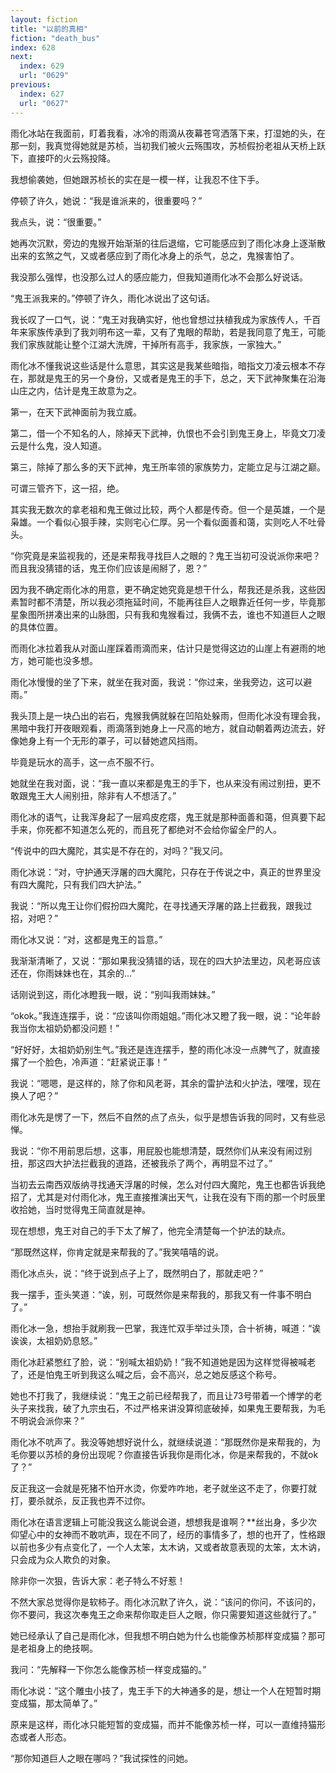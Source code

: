 ```yaml
---
layout: fiction
title: "以前的真相"
fiction: "death_bus"
index: 628
next:
  index: 629
  url: "0629"
previous:
  index: 627
  url: "0627"
---
```

雨化冰站在我面前，盯着我看，冰冷的雨滴从夜幕苍穹洒落下来，打湿她的头，在那一刻，我真觉得她就是苏桢，当初我们被火云殇围攻，苏桢假扮老祖从天桥上跃下，直接吓的火云殇投降。

我想偷袭她，但她跟苏桢长的实在是一模一样，让我忍不住下手。

停顿了许久，她说：“我是谁派来的，很重要吗？”

我点头，说：“很重要。”

她再次沉默，旁边的鬼猴开始渐渐的往后退缩，它可能感应到了雨化冰身上逐渐散出来的玄煞之气，又或者感应到了雨化冰身上的杀气，总之，鬼猴害怕了。

我没那么强悍，也没那么过人的感应能力，但我知道雨化冰不会那么好说话。

“鬼王派我来的。”停顿了许久，雨化冰说出了这句话。

我长叹了一口气，说：“鬼王对我确实好，他也曾想过扶植我成为家族传人，千百年来家族传承到了我刘明布这一辈，又有了鬼眼的帮助，若是我同意了鬼王，可能我们家族就能让整个江湖大洗牌，干掉所有高手，我家族，一家独大。”

雨化冰不懂我说这些话是什么意思，其实这是我某些暗指，暗指文刀凌云根本不存在，那就是鬼王的另一个身份，又或者是鬼王的手下，总之，天下武神聚集在沿海山庄之内，估计是鬼王故意为之。

第一，在天下武神面前为我立威。

第二，借一个不知名的人，除掉天下武神，仇恨也不会引到鬼王身上，毕竟文刀凌云是什么鬼，没人知道。

第三，除掉了那么多的天下武神，鬼王所率领的家族势力，定能立足与江湖之巅。

可谓三管齐下，这一招，绝。

其实我无数次的拿老祖和鬼王做过比较，两个人都是传奇。但一个是英雄，一个是枭雄。一个看似心狠手辣，实则宅心仁厚。另一个看似面善和蔼，实则吃人不吐骨头。

“你究竟是来监视我的，还是来帮我寻找巨人之眼的？鬼王当初可没说派你来吧？而且我没猜错的话，鬼王你们应该是闹掰了，恩？”

因为我不确定雨化冰的用意，更不确定她究竟是想干什么，帮我还是杀我，这些因素暂时都不清楚，所以我必须拖延时间，不能再往巨人之眼靠近任何一步，毕竟那星象图所拼凑出来的山脉图，只有我和鬼猴看过，我俩不去，谁也不知道巨人之眼的具体位置。

而雨化冰拉着我从对面山崖踩着雨滴而来，估计只是觉得这边的山崖上有避雨的地方，她可能也没多想。

雨化冰慢慢的坐了下来，就坐在我对面，我说：“你过来，坐我旁边，这可以避雨。”

我头顶上是一块凸出的岩石，鬼猴我俩就躲在凹陷处躲雨，但雨化冰没有理会我，黑暗中我打开夜眼观看，雨滴落到她身上一尺高的地方，就自动朝着两边流去，好像她身上有一个无形的罩子，可以替她遮风挡雨。

毕竟是玩水的高手，这一点不服不行。

她就坐在我对面，说：“我一直以来都是鬼王的手下，也从来没有闹过别扭，更不敢跟鬼王大人闹别扭，除非有人不想活了。”

雨化冰的语气，让我浑身起了一层鸡皮疙瘩，鬼王就是那种面善和蔼，但真要下起手来，你死都不知道怎么死的，而且死了都绝对不会给你留全尸的人。

“传说中的四大魔陀，其实是不存在的，对吗？”我又问。

雨化冰说：“对，守护通天浮屠的四大魔陀，只存在于传说之中，真正的世界里没有四大魔陀，只有我们四大护法。”

我说：“所以鬼王让你们假扮四大魔陀，在寻找通天浮屠的路上拦截我，跟我过招，对吧？”

雨化冰又说：“对，这都是鬼王的旨意。”

我渐渐清晰了，又说：“那如果我没猜错的话，现在的四大护法里边，风老哥应该还在，你雨妹妹也在，其余的...”

话刚说到这，雨化冰瞪我一眼，说：“别叫我雨妹妹。”

“okok。”我连连摆手，说：“应该叫你雨姐姐。”雨化冰又瞪了我一眼，说：“论年龄我当你太祖奶奶都没问题！”

“好好好，太祖奶奶别生气。”我还是连连摆手，整的雨化冰没一点脾气了，就直接撂了一个脸色，冷声道：“赶紧说正事！”

我说：“嗯嗯，是这样的，除了你和风老哥，其余的雷护法和火护法，嘿嘿，现在换人了吧？”

雨化冰先是愣了一下，然后不自然的点了点头，似乎是想告诉我的同时，又有些忌惮。

我说：“你不用前思后想，这事，用屁股也能想清楚，既然你们从来没有闹过别扭，那这四大护法拦截我的道路，还被我杀了两个，再明显不过了。”

当初去云南西双版纳寻找通天浮屠的时候，怎么对付四大魔陀，鬼王也都告诉我绝招了，尤其是对付雨化冰，鬼王直接推演出天气，让我在没有下雨的那一个时辰里收拾她，当时觉得鬼王简直就是神。

现在想想，鬼王对自己的手下太了解了，他完全清楚每一个护法的缺点。

“那既然这样，你肯定就是来帮我的了。”我笑嘻嘻的说。

雨化冰点头，说：“终于说到点子上了，既然明白了，那就走吧？”

我一摆手，歪头笑道：“诶，别，可既然你是来帮我的，那我又有一件事不明白了。”

雨化冰一急，想抬手就刷我一巴掌，我连忙双手举过头顶，合十祈祷，喊道：“诶诶诶，太祖奶奶息怒。”

雨化冰赶紧憋红了脸，说：“别喊太祖奶奶！”我不知道她是因为这样觉得被喊老了，还是怕鬼王听到我这么喊之后，会不高兴，总之她反感这个称号。

她也不打我了，我继续说：“鬼王之前已经帮我了，而且让73号带着一个博学的老头子来找我，破了九宗虫石，不过严格来讲没算彻底破掉，如果鬼王要帮我，为毛不明说会派你来？”

雨化冰不吭声了。我没等她想好说什么，就继续说道：“那既然你是来帮我的，为毛你要以苏桢的身份出现呢？你直接告诉我你是雨化冰，你是来帮我的，不就ok了？”

反正我这一会就是死猪不怕开水烫，你爱咋咋地，老子就坐这不走了，你要打就打，要杀就杀，反正我也弄不过你。

雨化冰在语言逻辑上可能没我这么能说会道，想想我是谁啊？**丝出身，多少次仰望心中的女神而不敢吭声，现在不同了，经历的事情多了，想的也开了，性格跟以前也多少有点变化了，一个人太笨，太木讷，又或者故意表现的太笨，太木讷，只会成为众人欺负的对象。

除非你一次狠，告诉大家：老子特么不好惹！

不然大家总觉得你是软柿子。雨化冰沉默了许久，说：“该问的你问，不该问的，你不要问，我这次奉鬼王之命来帮你取走巨人之眼，你只需要知道这些就行了。”

她已经承认了自己是雨化冰，但我想不明白她为什么也能像苏桢那样变成猫？那可是老祖身上的绝技啊。

我问：“先解释一下你怎么能像苏桢一样变成猫的。”

雨化冰说：“这个雕虫小技了，鬼王手下的大神通多的是，想让一个人在短暂时期变成猫，那太简单了。”

原来是这样，雨化冰只能短暂的变成猫，而并不能像苏桢一样，可以一直维持猫形态或者人形态。

“那你知道巨人之眼在哪吗？”我试探性的问她。